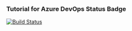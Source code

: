 ### Tutorial for Azure DevOps Status Badge


[![Build Status](https://dev.azure.com/najibradzuan/AzureStatusBadge/_apis/build/status/AzureStatusBadge?branchName=master)](https://dev.azure.com/najibradzuan/AzureStatusBadge/_build/latest?definitionId=4&branchName=master)
